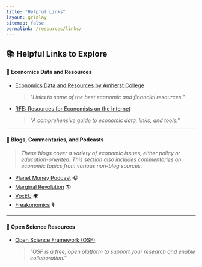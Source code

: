 ```yaml
---
title: "Helpful Links"
layout: gridlay
sitemap: false
permalink: /resources/links/
---
```



## 📚 Helpful Links to Explore

#### 💼 Economics Data and Resources
- [Economics Data and Resources by Amherst College](https://www.amherst.edu/academiclife/departments/economics/resources)
  > *"Links to some of the best economic and financial resources."*

- [RFE: Resources for Economists on the Internet](https://www.aeaweb.org/resources)
  > *"A comprehensive guide to economic data, links, and tools."*

---

#### 📝 Blogs, Commentaries, and Podcasts
> *These blogs cover a variety of economic issues, either policy or education-oriented. This section also includes commentaries on economic topics from various non-blog sources.*

- [Planet Money Podcast](https://www.npr.org/sections/money/) 🎧
- [Marginal Revolution](https://marginalrevolution.com/) 🌎
- [VoxEU](https://voxeu.org/) 🌍
- [Freakonomics](https://freakonomics.com/) 🎙️


---

#### 🔬 Open Science Resources
- [Open Science Framework (OSF)](https://osf.io/)
  > *"OSF is a free, open platform to support your research and enable collaboration."*

